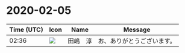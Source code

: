 # 2020-02-05

|Time (UTC)|Icon|Name|Message|
|---|---|---|---|
|02:36|![](https://secure.gravatar.com/avatar/698cc14290c3976fdd9f0a23494b87c1.jpg?s=72&d=https%3A%2F%2Fa.slack-edge.com%2Fdf10d%2Fimg%2Favatars%2Fava_0018-72.png)|田嶋　淳|お、ありがとうございます。|
